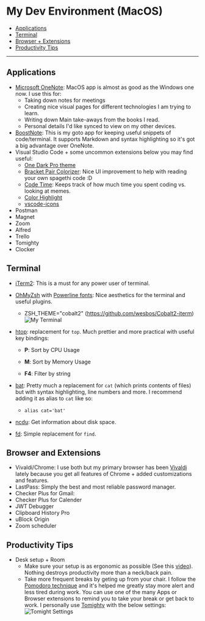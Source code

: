 # My Dev Environment (MacOS)

* [Applications](#applications)
* [Terminal](#terminal)
* [Browser + Extensions](#browser-and-extensions)
* [Productivity Tips](#productivity-tips)

---

## Applications
* [Microsoft OneNote](http://www.onenote.com): MacOS app is almost as good as the Windows one now. I use this for:
  * Taking down notes for meetings
  * Creating nice visual pages for different technologies I am trying to learn.
  * Writing down Main take-aways from the books I read.
  * Personal details I'd like synced to view on my other devices.
* [BoostNote](https://boostnote.io/): This is my goto app for keeping useful snippets of code/terminal. It supports Markdown and syntax highlighting so it's got a big advantage over OneNote.
* Visual Studio Code + some uncommon extensions below you may find useful:
  * [One Dark Pro theme](https://marketplace.visualstudio.com/items?itemName=zhuangtongfa.Material-theme)
  * [Bracket Pair Colorizer](https://marketplace.visualstudio.com/items?itemName=CoenraadS.bracket-pair-colorizer): Nice UI improvement to help with reading your own spagethi code :D
  * [Code Time](https://marketplace.visualstudio.com/items?itemName=softwaredotcom.swdc-vscode): Keeps track of how much time you spent coding vs. looking at memes.
  * [Color Highlight](https://marketplace.visualstudio.com/items?itemName=naumovs.color-highlight)
  * [vscode-icons](https://marketplace.visualstudio.com/items?itemName=vscode-icons-team.vscode-icons)
* Postman
* Magnet
* Zoom
* Alfred
* Trello
* Tomighty
* Clocker



## Terminal
* [iTerm2](https://www.iterm2.com/features.html): This is a must for any power user of terminal.
* [OhMyZsh](https://github.com/robbyrussell/oh-my-zsh) with [Powerline fonts](https://github.com/powerline/fonts): Nice aesthetics for the terminal and useful plugins.
  * ZSH_THEME="cobalt2" (https://github.com/wesbos/Cobalt2-iterm)
  ![My Terminal](https://i.imgur.com/NuU9yds.png)
* [htop](https://github.com/hishamhm/htop): replacement for `top`. Much prettier and more practical with useful key bindings:

  * **P**: Sort by CPU Usage

  * **M**: Sort by Memory Usage

  * **F4**: Filter by string

* [bat](https://github.com/sharkdp/bat): Pretty much a replacement for `cat` (which prints contents of files) but with syntax highlighting, line numbers and more. I recommend adding it as alias to `cat` like so: 
  * `alias cat='bat'`
  
* [ncdu](https://dev.yorhel.nl/ncdu): Get information about disk space.
* [fd](https://github.com/sharkdp/fd/): Simple replacement for `find`. 


## Browser and Extensions
* Vivaldi/Chrome: I use both but my primary browser has been [Vivaldi](https://vivaldi.com) lately because you get all features of Chrome + added customizations and features. 
* LastPass: Simply the best and most reliable password manager.
* Checker Plus for Gmail: 
* Checker Plus for Calender
* JWT Debugger
* Clipboard History Pro
* uBlock Origin
* Zoom scheduler


## Productivity Tips
* Desk setup + Room
  * Make sure your setup is as ergonomic as possible (See this [video](https://www.youtube.com/watch?v=MTL8EBBH69o)). Nothing destroys productivity more than a neck/back pain.
  * Take more frequent breaks by geting up from your chair. I follow the [Pomodoro technique](https://en.wikipedia.org/wiki/Pomodoro_Technique) and it's helped me greatly stay more alert and less tired during work. You can use one of the many Apps or Browser extensions to remind you to take your break or get back to work. I personally use [Tomighty](http://www.tomighty.org) with the below settings:
  ![Tomight Settings](https://i.imgur.com/SYmmDz7.png)
  
